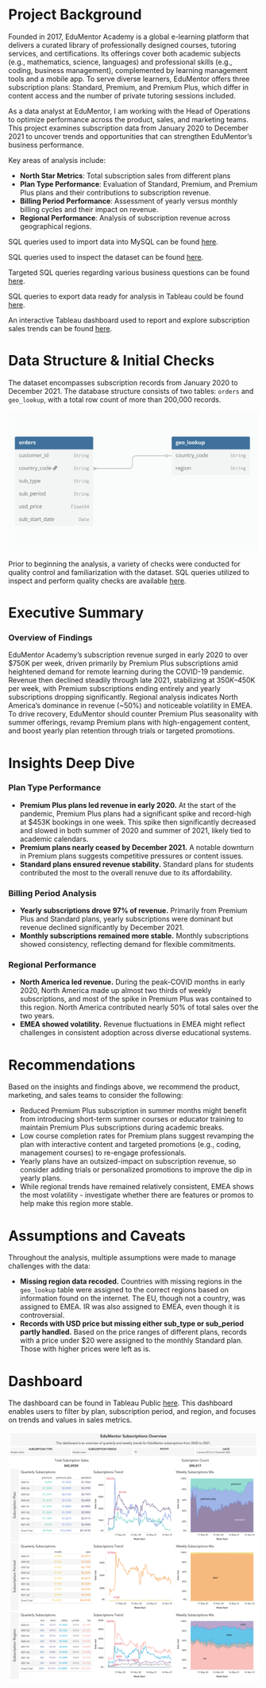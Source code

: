 # Project Background
Founded in 2017, EduMentor Academy is a global e-learning platform that delivers a curated library of professionally designed courses, tutoring services, and certifications. Its offerings cover both academic subjects (e.g., mathematics, science, languages) and professional skills (e.g., coding, business management), complemented by learning management tools and a mobile app. To serve diverse learners, EduMentor offers three subscription plans: Standard, Premium, and Premium Plus, which differ in content access and the number of private tutoring sessions included.

As a data analyst at EduMentor, I am working with the Head of Operations to optimize performance across the product, sales, and marketing teams. This project examines subscription data from January 2020 to December 2021 to uncover trends and opportunities that can strengthen EduMentor’s business performance.

Key areas of analysis include:
- **North Star Metrics**: Total subscription sales from different plans
- **Plan Type Performance**: Evaluation of Standard, Premium, and Premium Plus plans and their contributions to subscription revenue.
- **Billing Period Performance**: Assessment of yearly versus monthly billing cycles and their impact on revenue.
- **Regional Performance**: Analysis of subscription revenue across geographical regions.

SQL queries used to import data into MySQL can be found [here](https://github.com/hiepnguyenbg/EduMentor-Subscription-Analysis/blob/main/SQL%20queries/Dataset%20Import.sql). 

SQL queries used to inspect the dataset can be found [here](https://github.com/hiepnguyenbg/EduMentor-Subscription-Analysis/blob/main/SQL%20queries/Initial%20Data%20Checks.sql).  

Targeted SQL queries regarding various business questions can be found [here](https://github.com/hiepnguyenbg/EduMentor-Subscription-Analysis/blob/main/SQL%20queries/Targeted%20Business%20Questions.sql).

SQL queries to export data ready for analysis in Tableau could be found [here](https://github.com/hiepnguyenbg/EduMentor-Subscription-Analysis/blob/main/SQL%20queries/Cleaned%20Data%20for%20Analysis.sql).  

An interactive Tableau dashboard used to report and explore subscription sales trends can be found [here](https://public.tableau.com/app/profile/hiepnguyenbg/viz/EduMentor/Dashboard).

# Data Structure & Initial Checks
The dataset encompasses subscription records from January 2020 to December 2021. The database structure consists of two tables: `orders` and `geo_lookup`, with a total row count of more than 200,000 records.

![EduMentor ERD](https://github.com/hiepnguyenbg/EduMentor-Subscription-Analysis/blob/main/SQL%20queries/EduMentor_ERD.png)

Prior to beginning the analysis, a variety of checks were conducted for quality control and familiarization with the dataset. SQL queries utilized to inspect and perform quality checks are available [here](https://github.com/hiepnguyenbg/EduMentor-Subscription-Analysis/blob/main/SQL%20queries/Initial%20Data%20Checks.sql).

# Executive Summary
### Overview of Findings
EduMentor Academy’s subscription revenue surged in early 2020 to over $750K per week, driven primarily by Premium Plus subscriptions amid heightened demand for remote learning during the COVID-19 pandemic. Revenue then declined steadily through late 2021, stabilizing at $350K–$450K per week, with Premium subscriptions ending entirely and yearly subscriptions dropping significantly. Regional analysis indicates North America’s dominance in revenue (~50%) and noticeable volatility in EMEA. To drive recovery, EduMentor should counter Premium Plus seasonality with summer offerings, revamp Premium plans with high-engagement content, and boost yearly plan retention through trials or targeted promotions.


# Insights Deep Dive
### Plan Type Performance
- **Premium Plus plans led revenue in early 2020.** At the start of the pandemic, Premium Plus plans had a significant spike and record-high at $453K bookings in one week. This spike then significantly decreased and slowed in both summer of 2020 and summer of 2021, likely tied to academic calendars.
- **Premium plans nearly ceased by December 2021.** A notable downturn in Premium plans suggests competitive pressures or content issues.
- **Standard plans ensured revenue stability.** Standard plans for students contributed the most to the overall renuve due to its affordability.


### Billing Period Analysis
- **Yearly subscriptions drove 97% of revenue.** Primarily from Premium Plus and Standard plans, yearly subscriptions were dominant but revenue declined significantly by December 2021.
- **Monthly subscriptions remained more stable.** Monthly subscriptions showed consistency, reflecting demand for flexible commitments.


### Regional Performance
- **North America led revenue.** During the peak-COVID months in early 2020, North America made up almost two thirds of weekly subscriptions, and most of the spike in Premium Plus was contained to this region. North America contributed nearly 50% of total sales over the two years.
- **EMEA showed volatility.** Revenue fluctuations in EMEA might reflect challenges in consistent adoption across diverse educational systems.


# Recommendations
Based on the insights and findings above, we recommend the product, marketing, and sales teams to consider the following:
- Reduced Premium Plus subscription in summer months might benefit from introducing short-term summer courses or educator training to maintain Premium Plus subscriptions during academic breaks.
- Low course completion rates for Premium plans suggest revamping the plan with interactive content and targeted promotions (e.g., coding, management courses) to re-engage professionals.
- Yearly plans have an outsized-impact on subscription revenue, so consider adding trials or personalized promotions to improve the dip in yearly plans.
- While regional trends have remained relatively consistent, EMEA shows the most volatility - investigate whether there are features or promos to help make this region more stable. 


# Assumptions and Caveats
Throughout the analysis, multiple assumptions were made to manage challenges with the data:
- **Missing region data recoded.** Countries with missing regions in the `geo_lookup` table were assigned to the correct regions based on information found on the internet. The EU, though not a country, was assigned to EMEA. IR was also assigned to EMEA, even though it is controversial.
- **Records with USD price but missing either sub_type or sub_period partly handled.** Based on the price ranges of different plans, records with a price under $20 were assigned to the monthly Standard plan. Those with higher prices were left as is.

# Dashboard
The dashboard can be found in Tableau Public [here](https://public.tableau.com/app/profile/hiepnguyenbg/viz/EduMentor/Dashboard). This dashboard enables users to filter by plan, subscription period, and region, and focuses on trends and values in sales metrics.

<img width="812" alt="image" src="https://github.com/hiepnguyenbg/EduMentor-Subscription-Analysis/blob/main/SQL%20queries/EduMentorDashboard.png">
